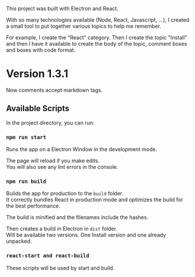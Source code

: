 This project was built with Electron and React.<br />

With so many technologies available (Node, React, Javascript, ...), I created a small tool to put together various topics to help me remember.<br />

For example, I create the "React" category. Then I create the topic "Install" and then I have it available to create the body of the topic, comment boxes and boxes with code format.<br />

# Version 1.3.1

Now comments accept markdown tags.

## Available Scripts

In the project directory, you can run:

### `npm run start`

Runs the app on a Electron Window in the development mode.<br />

The page will reload if you make edits.<br />
You will also see any lint errors in the console.

### `npm run build`

Builds the app for production to the `build` folder.<br />
It correctly bundles React in production mode and optimizes the build for the best performance.

The build is minified and the filenames include the hashes.<br />

Then creates a build in Electron in `dist` folder.<br />
Will be available two versions. One Install version and one already unpacked.<br />

### `react-start and react-build`

These scripts will be used by start and build.

